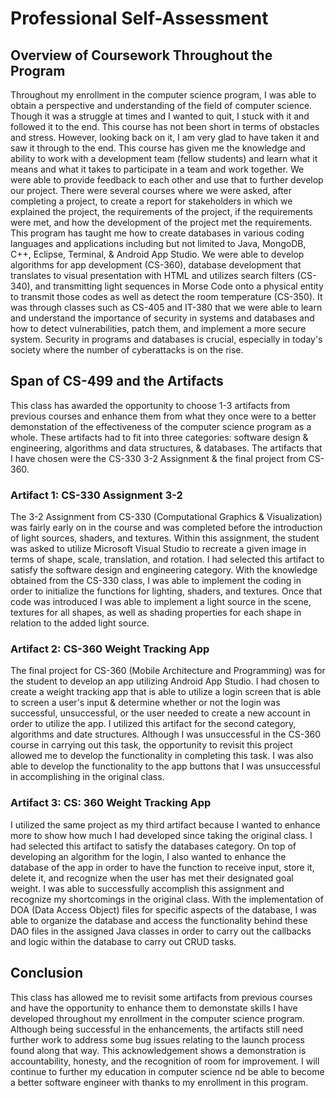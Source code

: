# Professional Self-Assessment
## Overview of Coursework Throughout the Program
Throughout my enrollment in the computer science program, I was able to obtain a perspective and understanding of the field of
computer science. Though it was a struggle at times and I wanted to quit, I stuck with it and followed it to the end. This course
has not been short in terms of obstacles and stress. However, looking back on it, I am very glad to have taken it and saw it through
to the end. This course has given me the knowledge and ability to work with a development team (fellow students) and learn what it
means and what it takes to participate in a team and work together. We were able to provide feedback to each other and use that to
further develop our project. There were several courses where we were asked, after completing a project, to create a report for 
stakeholders in which we explained the project, the requirements of the project, if the requirements were met, and how the development
of the project met the requirements. This program has taught me how to create databases in various coding languages and applications 
including but not limited to Java, MongoDB, C++, Eclipse, Terminal, & Android App Studio. We were able to develop algorithms for app 
development (CS-360), database development that translates to visual presentation with HTML and utilizes search filters (CS-340), 
and transmitting light sequences in Morse Code onto a physical entity to transmit those codes as well as detect the room temperature
(CS-350). It was through classes such as CS-405 and IT-380 that we were able to learn and understand the importance of security in
systems and databases and how to detect vulnerabilities, patch them, and implement a more secure system. Security in programs and 
databases is crucial, especially in today's society where the number of cyberattacks is on the rise. 
## Span of CS-499 and the Artifacts
This class has awarded the opportunity to choose 1-3 artifacts from previous courses and enhance them from what they once were to a 
better demonstation of the effectiveness of the computer science program as a whole. These artifacts had to fit into three categories:
software design & engineering, algorithms and data structures, & databases. The artifacts that I have chosen were the CS-330
3-2 Assignment & the final project from CS-360. 
### Artifact 1: CS-330 Assignment 3-2
The 3-2 Assignment from CS-330 (Computational Graphics & Visualization) was fairly early on in the course and was completed before the
introduction of light sources, shaders, and textures. Within this assignment, the student was asked to utilize Microsoft Visual Studio 
to recreate a given image in terms of shape, scale, translation, and rotation. I had selected this artifact to satisfy the software 
design and engineering category. With the knowledge obtained from the CS-330 class, I was able to implement the coding in order to 
initialize the functions for lighting, shaders, and textures. Once that code was introduced I was able to implement a light source 
in the scene, textures for all shapes, as well as shading properties for each shape in relation to the added light source. 
### Artifact 2: CS-360 Weight Tracking App
The final project for CS-360 (Mobile Architecture and Programming) was for the student to develop an app utilizing Android App
Studio. I had chosen to create a weight tracking app that is able to utilize a login screen that is able to screen a user's input
& determine whether or not the login was successful, unsuccessful, or the user needed to create a new account in order to utilize 
the app. I utilized this artifact for the second category, algorithms and date structures. Although I was unsuccessful in the CS-360
course in carrying out this task, the opportunity to revisit this project allowed me to develop the functionality in completing this
task. I was also able to develop the functionality to the app buttons that I was unsuccessful in accomplishing in the original class.
### Artifact 3: CS: 360 Weight Tracking App
I utilized the same project as my third artifact because I wanted to enhance more to show how much I had developed since taking the
original class. I had selected this artifact to satisfy the databases category. On top of developing an algorithm for the login, I
also wanted to enhance the database of the app in order to have the function to receive input, store it, delete it, and recognize 
when the user has met their designated goal weight. I was able to successfully accomplish this assignment and recognize my shortcomings
in the original class. With the implementation of DOA (Data Access Object) files for specific aspects of the database, I was able to
organize the database and access the functionality behind these DAO files in the assigned Java classes in order to carry out the callbacks
and logic within the database to carry out CRUD tasks. 
## Conclusion
This class has allowed me to revisit some artifacts from previous courses and have the opportunity to enhance them to demonstate skills
I have developed throughout my enrollment in the computer science program. Although being successful in the enhancements, the artifacts
still need further work to address some bug issues relating to the launch process found along that way. This acknowledgement shows a 
demonstration is accountability, honesty, and the recognition of room for improvement. I will continue to further my education in 
computer science nd be able to become a better software engineer with thanks to my enrollment in this program.
